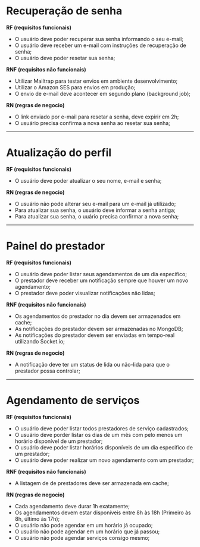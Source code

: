 # Recuperação de senha

**RF (requisitos funcionais)**

- O usuário deve poder recuperar sua senha informando o seu e-mail;
- O usuário deve receber um e-mail com instruções de recuperação de senha;
- O usuário deve poder resetar sua senha;

**RNF (requisitos não funcionais)**

- Utilizar Mailtrap para testar envios em ambiente desenvolvimento;
- Utilizar o Amazon SES para envios em produção;
- O envio de e-mail deve acontecer em segundo plano (background job);

**RN (regras de negocio)**

- O link enviado por e-mail para resetar a senha, deve expirir em 2h;
- O usuário precisa confirma a nova senha ao resetar sua senha;

---

# Atualização do perfil

**RF (requisitos funcionais)**

- O usuário deve poder atualizar o seu nome, e-mail e senha;

**RN (regras de negocio)**

- O usuário não pode alterar seu e-mail para um e-mail já utilizado;
- Para atualizar sua senha, o usuário deve informar a senha antiga;
- Para atualizar sua senha, o uuário precisa confirmar a nova senha;

---

# Painel do prestador

**RF (requisitos funcionais)**

- O usuário deve poder listar seus agendamentos de um dia especifico;
- O prestador deve receber um notificação sempre que houver um novo agendamento;
- O prestador deve poder visualizar notificações não lidas;

**RNF (requisitos não funcionais)**

- Os agendamentos do prestador no dia devem ser armazenados em cache;
- As notificações do prestador devem ser armazenadas no MongoDB;
- As notificações do prestador devem ser enviadas em tempo-real utilizando Socket.io;

**RN (regras de negocio)**

- A notificação deve ter um status de lida ou não-lida para que o prestador possa controlar;

---

# Agendamento de serviços

**RF (requisitos funcionais)**

- O usuário deve poder listar todos prestadores de serviço cadastrados;
- O usuário deve porder listar os dias de um mês com pelo menos um horário disponível de um prestador;
- O usuário deve poder listar horários disponíveis de um dia especifico de um prestador;
- O usuário deve poder realizar um novo agendamento com um prestador;

**RNF (requisitos não funcionais)**

- A listagem de de prestadores deve ser armazenada em cache;

**RN (regras de negocio)**

- Cada agendamento deve durar 1h exatamente;
- Os agendamentos devem estar disponíveis entre 8h às 18h (Primeiro às 8h, último às 17h);
- O usuário não pode agendar em um horário já ocupado;
- O usuário não pode agendar em um horário que já passou;
- O usuário não pode agendar serviços consigo mesmo;
